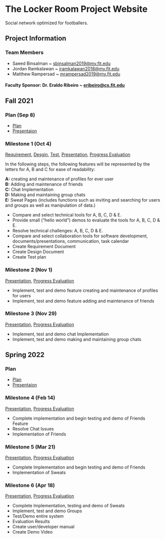 # The Locker Room Project Website

 Social network optimized for footballers.
 
 
 
## Project Information

### Team Members

 * Saeed Binsalman <span style="color: black;">~ sbinsalman2019@my.fit.edu</span>
 * Jordan Ramkalawan <span style="color: black;">~ jramkalawan2018@my.fit.edu</span>
 * Matthew Rampersad <span style="color: black;">~ mrampersad2019@my.fit.edu</span>

#### Faculty Sponsor: Dr. Eraldo Ribeiro ~ eribeiro@cs.fit.edu
 
## Fall 2021
 
### Plan (Sep 8)
 * [Plan](TLR_Project_Plan.pdf)
 * [Presentaion](TLR_Presentation.pdf)
 
### Milestone 1 (Oct 4)
  
 [Requirement](https://docs.google.com/document/d/1M-3s_wKGhQPi892iIXLs3oth_vfPhDx_8JyXW_42r7I/edit?usp=sharing),
 [Desgin](https://docs.google.com/document/d/1nrFvtpqS2UvXKLJEeDR4j_BiyHfjYSleb2eQwrMP0vM/edit?usp=sharing),
 [Test](https://docs.google.com/document/d/1sqT2uyOKsixJro-RElCeq6vKCaXMBhWlQl8ShcAfpoY/edit?usp=sharing),
 [Presentation](https://docs.google.com/presentation/d/1Z_6ozrNiRF2vasxyx5YWeYDVz6-s_9gufHzVlTVO1BI/edit?usp=sharing),
 [Progress Evaluation](https://docs.google.com/document/d/13sbFmKuxvVre8YPUJqCrryzRvGdn8l0T3TacfidvL5w/edit?usp=sharing)

 In the following steps, the following features will be represented by the letters for A, B and C for ease of readability:

<span style="font-weight:bold;">A:</span> creating and maintenance of profiles for ever user \
<span style="font-weight:bold;">B:</span>  Adding and maintenance of friends \
<span style="font-weight:bold;">C:</span>  Chat Implementation \
<span style="font-weight:bold;">D:</span>  Making and maintaining group chats \
<span style="font-weight:bold;">E:</span>  Sweat Pages (includes functions such as inviting and searching for users and groups as well as manipulation of data.) 

 * Compare and select technical tools for A, B, C, D & E.
 * Provide small (“hello world”) demos to evaluate the tools for A, B, C, D & E.
 * Resolve technical challenges: A, B, C, D & E.
 * Compare and select collaboration tools for software development, documents/presentations, communication, task calendar
 * Create Requirement Document
 * Create Design Document
 * Create Test plan



### Milestone 2 (Nov 1)
  
 [Presentation](https://docs.google.com/presentation/d/1Hq7Yq24egJ2RCJKXXqDFv_jY0XWtVbGGR-OToHcyhbc/edit?usp=sharing),
 [Progress Evaluation](https://docs.google.com/document/d/1rC9Zl39mG-mOYBLGNxYxYI3qTwz07xBpho6hpaP8rj0/edit?usp=sharing)

 * Implement, test and demo feature creating and maintenance of profiles for users
 * Implement, test and demo feature adding and maintenance of friends


 
### Milestone 3 (Nov 29)
 
 [Presentation](https://docs.google.com/presentation/d/10p1t7pPOE9DteLNg7mWDzTRweske15__aPw09xtazy0/edit?usp=sharing),
 [Progress Evaluation](https://docs.google.com/document/d/1-F0u1DxbtqO3gv58j0SM6T7dOhh3xY2MAsi0QUFgkIw/edit?usp=sharing)

 * Implement, test and demo chat Implementation
 * Implement, test and demo making and maintaining group chats

## Spring 2022

### Plan 
 * [Plan](https://docs.google.com/document/d/1z6d-z7RxPJlO0HW0P8KIHQ9wda5vKmSU37_0uLMq5t4/edit?usp=sharing)
 * [Presentaion](https://docs.google.com/presentation/d/12ifhJwa4fnWqEGbJ61404VA0LHc89trx_r55xhXkhDA/edit?usp=sharing)

### Milestone 4 (Feb 14)
 
 [Presentation](https://docs.google.com/presentation/d/1ndl7oM2Gb8_7mcafx_slt6uMHoL3xtqTwhwvCcg9LyU/edit?usp=sharing),
 [Progress Evaluation](https://docs.google.com/document/d/1zXSgZ-PIlJSkbnc66fj-Y7g0H5diHZAJZjmTW-3hHFM/edit?usp=sharing)

 * Complete implementation and begin testing and demo of Friends Feature
 * Resolve Chat Issues
 * Implementation of Friends

### Milestone 5 (Mar 21)
 
 [Presentation](),
 [Progress Evaluation]()

 * Complete Implementation and begin testing and demo of Friends
 * Implementation of Sweats 

### Milestone 6 (Apr 18)
 
 [Presentation](),
 [Progress Evaluation]()

 * Complete Implementation, testing and demo of Sweats
 * Implement, test and demo Groups
 * Test/Demo entire system
 * Evaluation Results
 * Create user/developer manual
 * Create Demo Video
